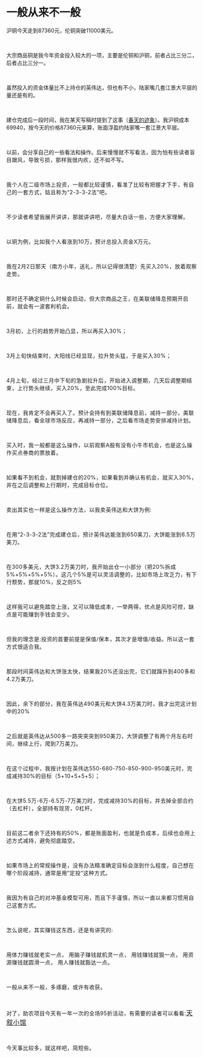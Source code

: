 # 一般从来不一般

<p style="visibility: visible;">沪铜今天走到87360元，伦铜突破11000美元。</p><p style="visibility: visible;"><br style="visibility: visible;"></p><p style="visibility: visible;">大宗商品铜是我今年资金投入较大的一项，主要是伦铜和沪铜，前者占比三分二，后者占比三分一。</p><p style="visibility: visible;"><br style="visibility: visible;"></p><p style="visibility: visible;">虽然投入的资金体量比不上持仓的英伟达，但也有不小，陆家嘴几套江景大平层的量还是有的。</p><p style="visibility: visible;"><br style="visibility: visible;"></p><p style="visibility: visible;">建仓完成后一段时间，我在某天写稿时提到了这事（<a localeditorid="3xkpuueah900000000" href="https://mp.weixin.qq.com/s?__biz=Mzg2NTkwNTM4MA==&amp;mid=2247484174&amp;idx=1&amp;sn=61e08732804d157d6330c6d295622c24&amp;scene=21#wechat_redirect" textvalue="春天的迹象" target="_blank" data-linktype="2" style="visibility: visible;">春天的迹象</a>）。我沪铜成本69940，按今天的价格87360元来算，账面浮盈约陆家嘴一套江景大平层。</p><p style="visibility: visible;"><br style="visibility: visible;"></p><p style="visibility: visible;">以前，会分享自己的一些看法和操作。<span style="background-color: transparent; letter-spacing: 0.034em; caret-color: var(--weui-BRAND); visibility: visible;">后来慢慢就不写看法，因为怕有些读者盲目跟风，导致亏损，那样我很内疚，还不如不写。</span></p><p style="visibility: visible;"><span style="background-color: transparent; letter-spacing: 0.034em; caret-color: var(--weui-BRAND); visibility: visible;"><br style="visibility: visible;"></span></p><p style="visibility: visible;"><span style="letter-spacing: 0.578px; visibility: visible;">我个人在二级市场上投资，一般都比较谨慎，看准了比较有把握才下手，有自己的一套方式，姑且称为“2-3-3-2法”吧。</span></p><p style="visibility: visible;"><span style="letter-spacing: 0.578px; visibility: visible;"><br style="visibility: visible;"></span></p><p style="visibility: visible;"><span style="letter-spacing: 0.578px; visibility: visible;">不少读者希望我展开讲讲，那就讲讲吧，尽量大白话一些，方便大家理解。</span></p><p style="visibility: visible;"><span style="letter-spacing: 0.578px; visibility: visible;"><br style="visibility: visible;"></span></p><p style="visibility: visible;"><span style="letter-spacing: 0.578px; visibility: visible;">以铜为例，比如我个人看涨到10万，预计总投入资金X万元。</span></p><p style="visibility: visible;"><span style="letter-spacing: 0.578px; visibility: visible;"><br style="visibility: visible;"></span></p><p style="visibility: visible;"><span style="letter-spacing: 0.578px; visibility: visible;">我在2月2日那天（南方小年，送礼，所以记得很清楚）先买入20%，放着观察走势。</span></p><p style="visibility: visible;"><span style="letter-spacing: 0.578px; visibility: visible;"><br style="visibility: visible;"></span></p><p style="visibility: visible;"><span style="letter-spacing: 0.578px; visibility: visible;">那时还不确定铜什么时候会启动，但大宗商品之王，在美联储降息预期开启前，就会有一波套利机会。</span></p><p style="visibility: visible;"><span style="letter-spacing: 0.578px; visibility: visible;"><br style="visibility: visible;"></span></p><p style="visibility: visible;"><span style="letter-spacing: 0.578px; visibility: visible;">3月初，上行的趋势开始凸显，所以再买入30%；</span></p><p style="visibility: visible;"><span style="letter-spacing: 0.578px; visibility: visible;"><br style="visibility: visible;"></span></p><p style="visibility: visible;"><span style="letter-spacing: 0.578px; visibility: visible;">3月上旬快结束时，大阳线已经显现，拉升势头猛，于是买入30%；</span></p><p style="visibility: visible;"><span style="background-color: transparent; letter-spacing: 0.578px; caret-color: var(--weui-BRAND); visibility: visible;"><br style="visibility: visible;"></span></p><p style="visibility: visible;"><span style="background-color: transparent; letter-spacing: 0.578px; caret-color: var(--weui-BRAND); visibility: visible;">4月上旬，经过三月中下旬的急剧拉升后，开始进入调整期，几天后调整期结束，上行势头继续，买入20%，至此完成100%目标。</span></p><p style="visibility: visible;"><span style="background-color: transparent; letter-spacing: 0.578px; caret-color: var(--weui-BRAND); visibility: visible;"><br style="visibility: visible;"></span></p><p style="visibility: visible;"><span style="letter-spacing: 0.578px; visibility: visible;">现在，我肯定不会再买入了。预计会持有到美联储降息前，减持一部分，美联储降息后，看全球市场反应，再减持一部分，之后看市场走势安排减持计划。</span></p><p style="visibility: visible;"><span style="background-color: transparent; letter-spacing: 0.578px; caret-color: var(--weui-BRAND); visibility: visible;"><br style="visibility: visible;"></span></p><p style="visibility: visible;"><span style="letter-spacing: 0.578px; visibility: visible;">买入时，我一般都是这么操作，以前观察A股有没有小牛市机会，也是这么操作买点券商的票放着。</span></p><p style="visibility: visible;"><span style="letter-spacing: 0.578px; visibility: visible;"><br style="visibility: visible;"></span></p><p style="visibility: visible;"><span style="letter-spacing: 0.578px; visibility: visible;">如果看不到机会，就割掉建仓的20%，如果看到并确认有机会，就买入30%，并在之后调整和上行期时，完成目标仓位。</span></p><p><span style="letter-spacing: 0.578px;"><br></span></p><p><span style="letter-spacing: 0.578px;">卖出其实也一样是这么操作方法，以我卖英伟达和大饼为例:</span></p><p><span style="letter-spacing: 0.578px;"><br></span></p><p><span style="letter-spacing: 0.578px;">在用“2-3-3-2法”完成建仓后，预计英伟达能涨到650美刀，大饼能涨到6.5万美刀。</span></p><p><span style="letter-spacing: 0.578px;"><br></span></p><p><span style="letter-spacing: 0.578px;">在300多美元，大饼3.2万美刀时，我开始出仓一小部分（把20%拆成5%+5%+5%+5%）。</span><span style="background-color: transparent;letter-spacing: 0.578px;caret-color: var(--weui-BRAND);">这几个5%是可以灵活调整的，比如市场上攻乏力，有下行颓势，那就10%，反之则5%</span></p><p><span style="letter-spacing: 0.578px;"><br></span></p><p><span style="letter-spacing: 0.578px;">这样我可以避免踏空上涨，又可以降低成本，一举两得，优点是风险可控，缺点是可能赚到手钱会变少。</span></p><p><span style="letter-spacing: 0.578px;"><br></span></p><p><span style="letter-spacing: 0.578px;">但我的理念是:投资的首要前提是保值/保本，其次才是增值/收益。所以这一套方式很适合我。</span></p><p><span style="letter-spacing: 0.578px;"><br></span></p><p><span style="letter-spacing: 0.578px;">那段时间英伟达和大饼涨太快，结果我20%还没出完，它们就蹿升到400多和4.2万美刀。</span></p><p><span style="letter-spacing: 0.578px;"><br></span></p><p><span style="letter-spacing: 0.578px;">因此，余下的部分，我在英伟达490美元和大饼4.3万美刀时，我才出完这计划中的20%</span></p><p><span style="letter-spacing: 0.578px;"><br></span></p><p><span style="letter-spacing: 0.578px;">之后就是英伟达从500多一路突突突到950美刀，大饼调整了有两个月左右时间，继续上行，爬到7万美刀。</span></p><p><span style="letter-spacing: 0.578px;"><br></span></p><p><span style="letter-spacing: 0.578px;">在这个过程中，我按计划在英伟达550-680-750-850-900-950美元时，完成减持30%的目标（5+10+5+5+5）；</span></p><p><span style="letter-spacing: 0.578px;"><br></span></p><p><span style="letter-spacing: 0.578px;">在大饼5.5万-6万-6.5万-7万美刀时，完成减持30%的目标，并去掉全部合约（去杠杆），全部持有现货，0杠杆。</span></p><p><span style="letter-spacing: 0.578px;"><br></span></p><p><span style="letter-spacing: 0.578px;">目前这二者余下还持有的50%，都是账面盈利，也就是负成本，后续也会用上述方式减持，避免彻底踏空。</span></p><p><span style="letter-spacing: 0.578px;"><br></span></p><p><span style="letter-spacing: 0.578px;">如果市场上的常规操作是，没有办法精准确定目标会涨到什么程度，自己想在哪个阶段减持，通常是用“定投”这种方式。</span></p><p><span style="letter-spacing: 0.578px;"><br></span></p><p><span style="letter-spacing: 0.578px;">我因为有自己的对冲基金模型可用，而且下手谨慎，所以一直以来都习惯用自己这套方式。</span></p><p><span style="letter-spacing: 0.578px;"><br></span></p><p><span style="letter-spacing: 0.578px;">怎么说呢，其实赚钱这东西，还是有讲究的:</span></p><p><span style="letter-spacing: 0.578px;"><br></span></p><p><span style="letter-spacing: 0.578px;">用体力赚钱就老实一点， 用脑子赚钱就机灵一点， 用钱赚钱就狠一点， 用资源赚钱就圆滑一点， 用人赚钱就豁达一点。</span></p><p><span style="letter-spacing: 0.578px;"><br></span></p><p><span style="letter-spacing: 0.578px;">一般从来不一般，多琢磨，或许有收获。</span></p><p><span style="letter-spacing: 0.578px;"><br></span></p><p><span style="letter-spacing: 0.578px;">对了，助农项目今天有一年一次的全场95折活动，有需要的读者可以看看:<a class="weapp_text_link wx_tap_link js_wx_tap_highlight" localeditorid="fxmfmvxyur40000000" data-miniprogram-appid="wx2e9d304ca0c18079" data-miniprogram-path="pages/home/dashboard/index" data-miniprogram-nickname="天叙小馆" data-miniprogram-type="text" data-miniprogram-servicetype="0" data-miniprogram-mainpage="pages/home/dashboard/index" data-miniprogram-applink="#小程序://天叙小馆/QhG3Gziqas8UDfg" style="font-size: 17px;" href="">天叙小馆</a></span></p><p><span style="letter-spacing: 0.578px;"><br></span></p><p><span style="letter-spacing: 0.578px;">今天事比较多，就这样吧，简短些。</span></p><p style="display: none;"><mp-style-type data-value="10000"></mp-style-type></p>